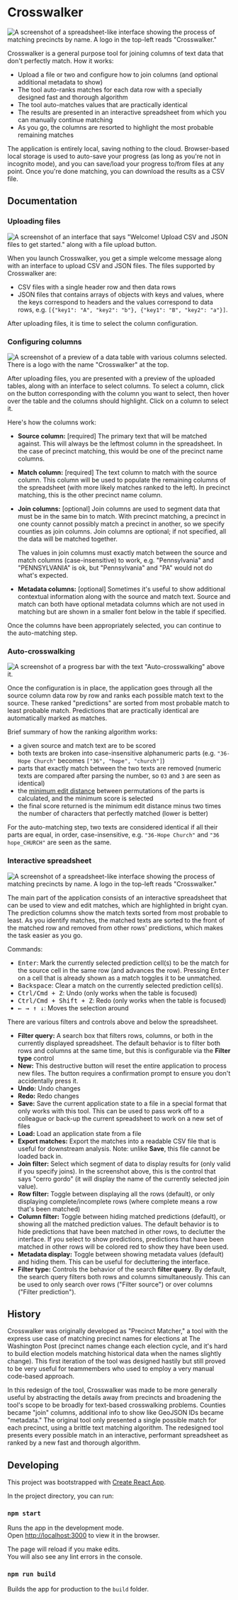 # Crosswalker

![A screenshot of a spreadsheet-like interface showing the process of matching precincts by name. A logo in the top-left reads "Crosswalker."](./docs/crosswalker.png)

Crosswalker is a general purpose tool for joining columns of text data that don't perfectly match. How it works:

- Upload a file or two and configure how to join columns (and optional additional metadata to show)
- The tool auto-ranks matches for each data row with a specially designed fast and thorough algorithm
- The tool auto-matches values that are practically identical
- The results are presented in an interactive spreadsheet from which you can manually continue matching
- As you go, the columns are resorted to highlight the most probable remaining matches

The application is entirely local, saving nothing to the cloud. Browser-based local storage is used to auto-save your progress (as long as you're not in incognito mode), and you can save/load your progress to/from files at any point. Once you're done matching, you can download the results as a CSV file.

## Documentation

### Uploading files

![A screenshot of an interface that says "Welcome! Upload CSV and JSON files to get started." along with a file upload button.](./docs/welcome_screen.png)

When you launch Crosswalker, you get a simple welcome message along with an interface to upload CSV and JSON files. The files supported by Crosswalker are:

- CSV files with a single header row and then data rows
- JSON files that contains arrays of objects with keys and values, where the keys correspond to headers and the values correspond to data rows, e.g. `[{"key1": "A", "key2": "b"}, {"key1": "B", "key2": "a"}]`.

After uploading files, it is time to select the column configuration.

### Configuring columns

![A screenshot of a preview of a data table with various columns selected. There is a logo with the name "Crosswalker" at the top.](./docs/tables_flow.png)

After uploading files, you are presented with a preview of the uploaded tables, along with an interface to select columns. To select a column, click on the button corresponding with the column you want to select, then hover over the table and the columns should highlight. Click on a column to select it.

Here's how the columns work:

- **Source column:** [required] The primary text that will be matched against. This will always be the leftmost column in the spreadsheet. In the case of precinct matching, this would be one of the precinct name columns.
- **Match column:** [required] The text column to match with the source column. This column will be used to populate the remaining columns of the spreadsheet (with more likely matches ranked to the left). In precinct matching, this is the other precinct name column.
- **Join columns:** [optional] Join columns are used to segment data that must be in the same bin to match. With precinct matching, a precinct in one county cannot possibly match a precinct in another, so we specify counties as join columns. Join columns are optional; if not specified, all the data will be matched together.

  The values in join columns must exactly match between the source and match columns (case-insensitive) to work, e.g. "Pennsylvania" and "PENNSYLVANIA" is ok, but "Pennsylvania" and "PA" would not do what's expected.

- **Metadata columns:** [optional] Sometimes it's useful to show additional contextual information along with the source and match text. Source and match can both have optional metadata columns which are not used in matching but are shown in a smaller font below in the table if specified.

Once the columns have been appropriately selected, you can continue to the auto-matching step.

### Auto-crosswalking

![A screenshot of a progress bar with the text "Auto-crosswalking" above it.](./docs/auto_crosswalking_screen.png)

Once the configuration is in place, the application goes through all the source column data row by row and ranks each possible match text to the source. These ranked "predictions" are sorted from most probable match to least probable match. Predictions that are practically identical are automatically marked as matches.

Brief summary of how the ranking algorithm works:

- a given source and match text are to be scored
- both texts are broken into case-insensitive alphanumeric parts (e.g. `"36-Hope Church"` becomes `["36", "hope", "church"]`)
- parts that exactly match between the two texts are removed (numeric texts are compared after parsing the number, so `03` and `3` are seen as identical)
- the [minimum edit distance](https://en.wikipedia.org/wiki/Edit_distance) between permutations of the parts is calculated, and the minimum score is selected
- the final score returned is the minimum edit distance minus two times the number of characters that perfectly matched (lower is better)

For the auto-matching step, two texts are considered identical if all their parts are equal, in order, case-insensitive, e.g. `"36-Hope Church"` and `"36 hope_CHURCH"` are seen as the same.

### Interactive spreadsheet

![A screenshot of a spreadsheet-like interface showing the process of matching precincts by name. A logo in the top-left reads "Crosswalker."](./docs/crosswalker.png)

The main part of the application consists of an interactive spreadsheet that can be used to view and edit matches, which are highlighted in bright cyan. The prediction columns show the match texts sorted from most probable to least. As you identify matches, the matched texts are sorted to the front of the matched row and removed from other rows' predictions, which makes the task easier as you go.

Commands:

- <kbd>Enter</kbd>: Mark the currently selected prediction cell(s) to be the match for the source cell in the same row (and advances the row). Pressing <kbd>Enter</kbd> on a cell that is already shown as a match toggles it to be unmatched.
- <kbd>Backspace</kbd>: Clear a match on the currently selected prediction cell(s).
- <kbd>Ctrl/Cmd + Z</kbd>: Undo (only works when the table is focused)
- <kbd>Ctrl/Cmd + Shift + Z</kbd>: Redo (only works when the table is focused)
- <kbd>← → ↑ ↓</kbd>: Moves the selection around

There are various filters and controls above and below the spreadsheet.

- **Filter query:** A search box that filters rows, columns, or both in the currently displayed spreadsheet. The default behavior is to filter both rows and columns at the same time, but this is configurable via the **Filter type** control
- **New:** This destructive button will reset the entire application to process new files. The button requires a confirmation prompt to ensure you don't accidentally press it.
- **Undo:** Undo changes
- **Redo:** Redo changes
- **Save:** Save the current application state to a file in a special format that only works with this tool. This can be used to pass work off to a colleague or back-up the current spreadsheet to work on a new set of files
- **Load:** Load an application state from a file
- **Export matches:** Export the matches into a readable CSV file that is useful for downstream analysis. Note: unlike **Save**, this file cannot be loaded back in.
- **Join filter:** Select which segment of data to display results for (only valid if you specify joins). In the screenshot above, this is the control that says "cerro gordo" (it will display the name of the currently selected join value).
- **Row filter:** Toggle between displaying all the rows (default), or only displaying complete/incomplete rows (where complete means a row that's been matched)
- **Column filter:** Toggle between hiding matched predictions (default), or showing all the matched prediction values. The default behavior is to hide predictions that have been matched in other rows, to declutter the interface. If you select to show predictions, predictions that have been matched in other rows will be colored red to show they have been used.
- **Metadata display:** Toggle between showing metadata values (default) and hiding them. This can be useful for decluttering the interface.
- **Filter type:** Controls the behavior of the search **filter query**. By default, the search query filters both rows and columns simultaneously. This can be used to only search over rows ("Filter source") or over columns ("Filter prediction").

## History

Crosswalker was originally developed as "Precinct Matcher," a tool with the express use case of matching precinct names for elections at The Washington Post (precinct names change each election cycle, and it's hard to build election models matching historical data when the names slightly change). This first iteration of the tool was designed hastily but still proved to be very useful for teammembers who used to employ a very manual code-based approach.

In this redesign of the tool, Crosswalker was made to be more generally useful by abstracting the details away from precincts and broadening the tool's scope to be broadly for text-based crosswalking problems. Counties became "join" columns, additional info to show like GeoJSON IDs became "metadata." The original tool only presented a single possible match for each precinct, using a brittle text matching algorithm. The redesigned tool presents every possible match in an interactive, performant spreadsheet as ranked by a new fast and thorough algorithm.

## Developing

This project was bootstrapped with [Create React App](https://github.com/facebook/create-react-app).

In the project directory, you can run:

### `npm start`

Runs the app in the development mode.\
Open [http://localhost:3000](http://localhost:3000) to view it in the browser.

The page will reload if you make edits.\
You will also see any lint errors in the console.

### `npm run build`

Builds the app for production to the `build` folder.

